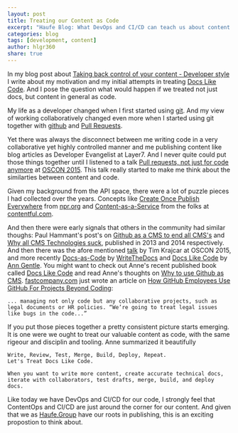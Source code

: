 ```yaml
---
layout: post
title: Treating our Content as Code
excerpt: "Haufe Blog: What DevOps and CI/CD can teach us about content publishing"
categories: blog
tags: [development, content]
author: hlgr360
share: true
---
```


In my blog post about [Taking back control of your content - Developer style](https://hlgr360.github.io/blog/blog/running-ghp-jekyll/) I write about my motivation and my initial attempts in treating [Docs Like Code](http://www.docslikecode.com). And I pose the question what would happen if we treated not just docs, but content in general as code.

My life as a developer changed when I first started using [git](https://en.wikipedia.org/wiki/Git). And my view of working collaboratively  changed even more when I started using git together with [github](http://github.com) and [Pull Requests](https://en.wikipedia.org/wiki/Distributed_version_control#Pull_requests). 

Yet there was always the disconnect between me writing code in a very collaborative yet highly controlled manner and me publishing content like blog articles as Developer Evangelist at Layer7. And I never quite could put those things together until I listened to a talk [Pull requests, not just for code anymore](https://media.ccc.de/v/froscon2015-1525-pull_requests_not_just_for_code_anymore) at [OSCON 2015](https://hlgr360.github.io/blog/blog/notes-oscon/). This talk really started to make me think about the similarties between content and code. 

Given my background from the API space, there were a lot of puzzle pieces I had collected over the years. Concepts like [Create Once Publish Everywhere](https://www.slideshare.net/zachbrand/npr-api-create-once-publish-everywhere) from [npr.org](https://npr.codes) and [Content-as-a-Service](https://www.contentful.com/r/knowledgebase/content-as-a-service/) from the folks at [contentful.com](https://www.contentful.com). 

And then there were early signals that others in the community had similar thoughs: Paul Hammant's post's on [Github as a CMS to end all CMS's](https://paulhammant.com/blog/github-as-a-cms-to-end-cmses.html) and [Why all CMS Technologies suck](https://paulhammant.com/2014/08/29/nearly-all-cms-technologies-suck/), published in 2013 and 2014 respectively. And then there was the afore mentioned [talk](https://media.ccc.de/v/froscon2015-1525-pull_requests_not_just_for_code_anymore) by Tim Krajcar at OSCON 2015, and more recently [Docs-as-Code](http://www.writethedocs.org/guide/docs-as-code/) by [WriteTheDocs](http://www.writethedocs.org) and [Docs Like Code](http://www.docslikecode.com) by [Ann Gentle](https://justwriteclick.com). You might want to check out Anne's recent published book called [Docs Like Code](https://justwriteclick.com/books/docs-like-code/)  and read Anne's thoughts on [Why to use Github as CMS](https://justwriteclick.com/2015/12/17/why-use-github-as-a-content-management-system/). [fastcompany.com](https://www.fastcompany.com) just wrote an article on [How GitHub Employees Use GitHub For Projects Beyond Coding](https://www.fastcompany.com/40430104/how-github-employees-use-github-for-projects-beyond-coding):

```text
... managing not only code but any collaborative projects, such as legal documents or HR policies. “We’re going to treat legal issues like bugs in the code...”
```

If you put those pieces together a pretty consistent picture starts emerging. It is one were we ought to treat our valuable content as code, with the same rigeour and disciplin and tooling. Anne summarized it beautifully 

```text
Write, Review, Test, Merge, Build, Deploy, Repeat. 
Let's Treat Docs Like Code.

When you want to write more content, create accurate technical docs, iterate with collaborators, test drafts, merge, build, and deploy docs.
```

Like today we have DevOps and CI/CD for our code, I strongly feel that  ContentOps and CI/CD are just around the corner for our content. And given that we as [Haufe.Group](https://www.haufe-lexware.com/en/about-us/) have our roots in publishing, this is an exciting propostion to think about.